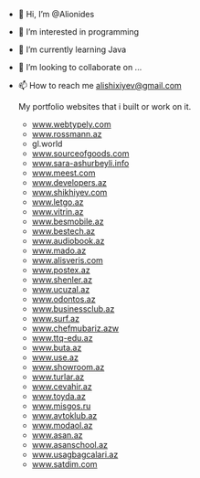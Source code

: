 - 👋 Hi, I’m @Alionides
- 👀 I’m interested in programming
- 🌱 I’m currently learning Java
- 💞️ I’m looking to collaborate on ...
- 📫 How to reach me alishixiyev@gmail.com

  My portfolio websites that i built or work on it.
   - www.webtypely.com
   - www.rossmann.az
   - gl.world
   - www.sourceofgoods.com
   - www.sara-ashurbeyli.info
   - www.meest.com 
   - www.developers.az
   - www.shikhiyev.com
   - www.letgo.az
   - www.vitrin.az
   - www.besmobile.az
   - www.bestech.az
   - www.audiobook.az
   - www.mado.az
   - www.alisveris.com
   - www.postex.az
   - www.shenler.az
   - www.ucuzal.az
   - www.odontos.az
   - www.businessclub.az
   - www.surf.az
   - www.chefmubariz.azw
   - www.ttq-edu.az
   - www.buta.az
   - www.use.az
   - www.showroom.az
   - www.turlar.az
   - www.cevahir.az
   - www.toyda.az
   - www.misgos.ru
   - www.avtoklub.az
   - www.modaol.az
   - www.asan.az
   - www.asanschool.az
   - www.usagbagcalari.az
   - www.satdim.com 

<!---
Alionides/Alionides is a ✨ special ✨ repository because its `README.md` (this file) appears on your GitHub profile.
You can click the Preview link to take a look at your changes.
--->
